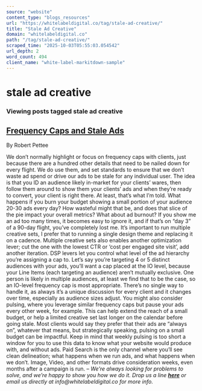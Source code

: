 ```yaml
---
source: "website"
content_type: "blogs_resources"
url: "https://whitelabeldigital.co/tag/stale-ad-creative/"
title: "Stale Ad Creative"
domain: "whitelabeldigital.co"
path: "/tag/stale-ad-creative/"
scraped_time: "2025-10-03T05:55:03.054542"
url_depth: 2
word_count: 494
client_name: "white-label-markitdown-sample"
---
```


# stale ad creative

### Viewing posts tagged stale ad creative

## [Frequency Caps and Stale Ads](https://whitelabeldigital.co/frequency-caps-and-stale-ads/)

By Robert Pettee

We don’t normally highlight or focus on frequency caps with clients, just because there are a hundred other details that need to be nailed down for every flight. We do use them, and set standards to ensure that we don’t waste ad spend or drive our ads to be stale for any individual user. The idea is that you ID an audience likely in-market for your clients’ wares, then follow them around to show them your clients’ ads and when they’re ready to convert, your client is right there. At least, that’s what I’m told. What happens if you burn your budget showing a small portion of your audience 20-30 ads every day? How wasteful might that be, and does that slice of the pie impact your overall metrics? What about ad burnout? If you show me an ad too many times, it becomes easy to ignore it, and if that’s on “day 3” of a 90-day flight, you’ve completely lost me. It’s important to run multiple creative sets, I prefer that to running a single design theme and replacing it on a cadence. Multiple creative sets also enables another optimization lever; cut the one with the lowest CTR or ‘cost per engaged site visit’, add another iteration. DSP levers let you control what level of the ad hierarchy you’re assigning a cap to. Let’s say you’re targeting 4 or 5 distinct audiences with your ads, you’ll want a cap placed at the IO level, because your Line Items (each targeting an audience) aren’t mutually exclusive. One person is likely in multiple audiences, at least we find that to be the case, so an IO-level frequency cap is most appropriate. There’s no single way to handle it, as always it’s a unique discussion for every client and it changes over time, especially as audience sizes adjust. You might also consider pulsing, where you leverage similar frequency caps but pause your ads every other week, for example. This can help extend the reach of a small budget, or help a limited creative set last longer on the calendar before going stale. Most clients would say they prefer that their ads are “always on”, whatever that means, but strategically speaking, pulsing on a small budget can be impactful. Keep in mind that weekly pulsing is too short a window for you to use this data to know what your website would produce with, and without ads. Paid Search is the only channel where you’ll see clean delineation; what happens when we run ads, and what happens when we don’t. Image, Video, and other formats drive consideration weeks, even months after a campaign is run. – _We’re always looking for problems to solve, and we’re happy to show you how we do it. Drop us a line [**here**](https://whitelabeldigital.co/contact/) or email us directly at _info@whitelabeldigital.co_ for more info._